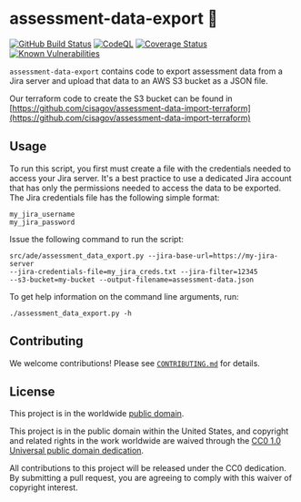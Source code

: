 # assessment-data-export 🚀 #

[![GitHub Build Status](https://github.com/cisagov/assessment-data-export/workflows/build/badge.svg)](https://github.com/cisagov/assessment-data-export/actions)
[![CodeQL](https://github.com/cisagov/assessment-data-export/workflows/CodeQL/badge.svg)](https://github.com/cisagov/assessment-data-export/actions/workflows/codeql-analysis.yml)
[![Coverage Status](https://coveralls.io/repos/github/cisagov/assessment-data-export/badge.svg?branch=develop)](https://coveralls.io/github/cisagov/assessment-data-export?branch=develop)
[![Known Vulnerabilities](https://snyk.io/test/github/cisagov/assessment-data-export/develop/badge.svg)](https://snyk.io/test/github/cisagov/assessment-data-export)

`assessment-data-export` contains code to export assessment data from a Jira
server and upload that data to an AWS S3 bucket as a JSON file.

Our terraform code to create the S3 bucket can be found in
[https://github.com/cisagov/assessment-data-import-terraform](https://github.com/cisagov/assessment-data-import-terraform)

## Usage ##

To run this script, you first must create a file with the credentials
needed to access your Jira server.  It's a best practice to use a dedicated
Jira account that has only the permissions needed to access the data to be
exported.  The Jira credentials file has the following simple format:

```console
my_jira_username
my_jira_password
```

Issue the following command to run the script:

```console
src/ade/assessment_data_export.py --jira-base-url=https://my-jira-server
--jira-credentials-file=my_jira_creds.txt --jira-filter=12345
--s3-bucket=my-bucket --output-filename=assessment-data.json
```

To get help information on the command line arguments, run:

```console
./assessment_data_export.py -h
```

## Contributing ##

We welcome contributions!  Please see [`CONTRIBUTING.md`](CONTRIBUTING.md) for
details.

## License ##

This project is in the worldwide [public domain](LICENSE).

This project is in the public domain within the United States, and
copyright and related rights in the work worldwide are waived through
the [CC0 1.0 Universal public domain
dedication](https://creativecommons.org/publicdomain/zero/1.0/).

All contributions to this project will be released under the CC0
dedication. By submitting a pull request, you are agreeing to comply
with this waiver of copyright interest.
